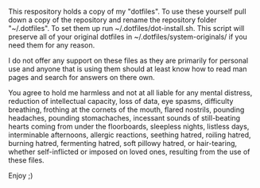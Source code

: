 This respository holds a copy of my "dotfiles". To use these yourself pull down a copy of the repository and rename the repository folder "~/.dotfiles". To set them up run ~/.dotfiles/dot-install.sh. This script will preserve all of your original dotfiles in ~/.dotfiles/system-originals/ if you need them for any reason.

I do not offer any support on these files as they are primarily for personal use and anyone that is using them should at least know how to read man pages and search for answers on there own.

You agree to hold me harmless and not at all liable for any mental distress, reduction of intellectual capacity, loss of data, eye spasms, difficulty breathing, frothing at the cornets of the mouth, flared nostrils, pounding headaches, pounding stomachaches, incessant sounds of still-beating hearts coming from under the floorboards, sleepless nights, listless days, interminable afternoons, allergic reactions, seething hatred, roiling hatred, burning hatred, fermenting hatred, soft pillowy hatred, or hair-tearing, whether self-inflicted or imposed on loved ones, resulting from the use of these files.

Enjoy ;)
